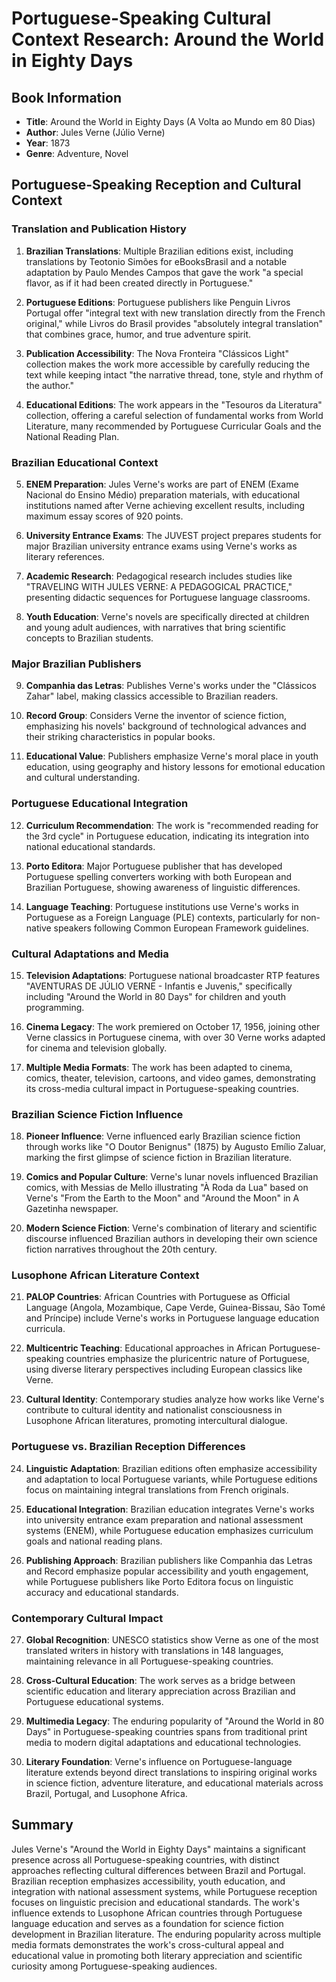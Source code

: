 # Portuguese-Speaking Cultural Context Research: Around the World in Eighty Days

## Book Information
- **Title**: Around the World in Eighty Days (A Volta ao Mundo em 80 Dias)
- **Author**: Jules Verne (Júlio Verne)
- **Year**: 1873
- **Genre**: Adventure, Novel

## Portuguese-Speaking Reception and Cultural Context

### Translation and Publication History

1. **Brazilian Translations**: Multiple Brazilian editions exist, including translations by Teotonio Simões for eBooksBrasil and a notable adaptation by Paulo Mendes Campos that gave the work "a special flavor, as if it had been created directly in Portuguese."

2. **Portuguese Editions**: Portuguese publishers like Penguin Livros Portugal offer "integral text with new translation directly from the French original," while Livros do Brasil provides "absolutely integral translation" that combines grace, humor, and true adventure spirit.

3. **Publication Accessibility**: The Nova Fronteira "Clássicos Light" collection makes the work more accessible by carefully reducing the text while keeping intact "the narrative thread, tone, style and rhythm of the author."

4. **Educational Editions**: The work appears in the "Tesouros da Literatura" collection, offering a careful selection of fundamental works from World Literature, many recommended by Portuguese Curricular Goals and the National Reading Plan.

### Brazilian Educational Context

5. **ENEM Preparation**: Jules Verne's works are part of ENEM (Exame Nacional do Ensino Médio) preparation materials, with educational institutions named after Verne achieving excellent results, including maximum essay scores of 920 points.

6. **University Entrance Exams**: The JUVEST project prepares students for major Brazilian university entrance exams using Verne's works as literary references.

7. **Academic Research**: Pedagogical research includes studies like "TRAVELING WITH JULES VERNE: A PEDAGOGICAL PRACTICE," presenting didactic sequences for Portuguese language classrooms.

8. **Youth Education**: Verne's novels are specifically directed at children and young adult audiences, with narratives that bring scientific concepts to Brazilian students.

### Major Brazilian Publishers

9. **Companhia das Letras**: Publishes Verne's works under the "Clássicos Zahar" label, making classics accessible to Brazilian readers.

10. **Record Group**: Considers Verne the inventor of science fiction, emphasizing his novels' background of technological advances and their striking characteristics in popular books.

11. **Educational Value**: Publishers emphasize Verne's moral place in youth education, using geography and history lessons for emotional education and cultural understanding.

### Portuguese Educational Integration

12. **Curriculum Recommendation**: The work is "recommended reading for the 3rd cycle" in Portuguese education, indicating its integration into national educational standards.

13. **Porto Editora**: Major Portuguese publisher that has developed Portuguese spelling converters working with both European and Brazilian Portuguese, showing awareness of linguistic differences.

14. **Language Teaching**: Portuguese institutions use Verne's works in Portuguese as a Foreign Language (PLE) contexts, particularly for non-native speakers following Common European Framework guidelines.

### Cultural Adaptations and Media

15. **Television Adaptations**: Portuguese national broadcaster RTP features "AVENTURAS DE JÚLIO VERNE - Infantis e Juvenis," specifically including "Around the World in 80 Days" for children and youth programming.

16. **Cinema Legacy**: The work premiered on October 17, 1956, joining other Verne classics in Portuguese cinema, with over 30 Verne works adapted for cinema and television globally.

17. **Multiple Media Formats**: The work has been adapted to cinema, comics, theater, television, cartoons, and video games, demonstrating its cross-media cultural impact in Portuguese-speaking countries.

### Brazilian Science Fiction Influence

18. **Pioneer Influence**: Verne influenced early Brazilian science fiction through works like "O Doutor Benignus" (1875) by Augusto Emílio Zaluar, marking the first glimpse of science fiction in Brazilian literature.

19. **Comics and Popular Culture**: Verne's lunar novels influenced Brazilian comics, with Messias de Mello illustrating "À Roda da Lua" based on Verne's "From the Earth to the Moon" and "Around the Moon" in A Gazetinha newspaper.

20. **Modern Science Fiction**: Verne's combination of literary and scientific discourse influenced Brazilian authors in developing their own science fiction narratives throughout the 20th century.

### Lusophone African Literature Context

21. **PALOP Countries**: African Countries with Portuguese as Official Language (Angola, Mozambique, Cape Verde, Guinea-Bissau, São Tomé and Príncipe) include Verne's works in Portuguese language education curricula.

22. **Multicentric Teaching**: Educational approaches in African Portuguese-speaking countries emphasize the pluricentric nature of Portuguese, using diverse literary perspectives including European classics like Verne.

23. **Cultural Identity**: Contemporary studies analyze how works like Verne's contribute to cultural identity and nationalist consciousness in Lusophone African literatures, promoting intercultural dialogue.

### Portuguese vs. Brazilian Reception Differences

24. **Linguistic Adaptation**: Brazilian editions often emphasize accessibility and adaptation to local Portuguese variants, while Portuguese editions focus on maintaining integral translations from French originals.

25. **Educational Integration**: Brazilian education integrates Verne's works into university entrance exam preparation and national assessment systems (ENEM), while Portuguese education emphasizes curriculum goals and national reading plans.

26. **Publishing Approach**: Brazilian publishers like Companhia das Letras and Record emphasize popular accessibility and youth engagement, while Portuguese publishers like Porto Editora focus on linguistic accuracy and educational standards.

### Contemporary Cultural Impact

27. **Global Recognition**: UNESCO statistics show Verne as one of the most translated writers in history with translations in 148 languages, maintaining relevance in all Portuguese-speaking countries.

28. **Cross-Cultural Education**: The work serves as a bridge between scientific education and literary appreciation across Brazilian and Portuguese educational systems.

29. **Multimedia Legacy**: The enduring popularity of "Around the World in 80 Days" in Portuguese-speaking countries spans from traditional print media to modern digital adaptations and educational technologies.

30. **Literary Foundation**: Verne's influence on Portuguese-language literature extends beyond direct translations to inspiring original works in science fiction, adventure literature, and educational materials across Brazil, Portugal, and Lusophone Africa.

## Summary

Jules Verne's "Around the World in Eighty Days" maintains a significant presence across all Portuguese-speaking countries, with distinct approaches reflecting cultural differences between Brazil and Portugal. Brazilian reception emphasizes accessibility, youth education, and integration with national assessment systems, while Portuguese reception focuses on linguistic precision and educational standards. The work's influence extends to Lusophone African countries through Portuguese language education and serves as a foundation for science fiction development in Brazilian literature. The enduring popularity across multiple media formats demonstrates the work's cross-cultural appeal and educational value in promoting both literary appreciation and scientific curiosity among Portuguese-speaking audiences.